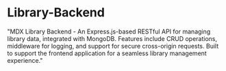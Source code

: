 # Library-Backend
"MDX Library Backend - An Express.js-based RESTful API for managing library data, integrated with MongoDB. Features include CRUD operations, middleware for logging, and support for secure cross-origin requests. Built to support the frontend application for a seamless library management experience."
